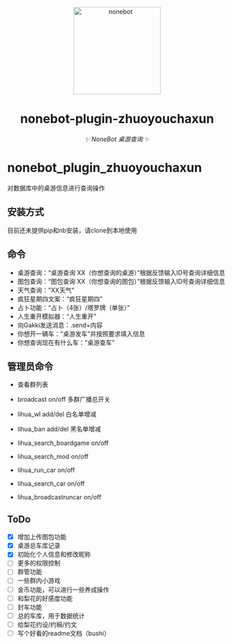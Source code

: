 <!--
 * @Author: Gakkilove 739150373@qq.com
 * @Date: 2023-02-07 20:03:28
 * @LastEditors: Gakkilove 739150373@qq.com
 * @LastEditTime: 2023-02-10 01:04:01
 * @FilePath: \nonebot_plugin_zhuoyouchaxun\README.md
 * @Description: 这是默认设置,请设置`customMade`, 打开koroFileHeader查看配置 进行设置: https://github.com/OBKoro1/koro1FileHeader/wiki/%E9%85%8D%E7%BD%AE
-->

<p align="center">
  <a href="https://v2.nonebot.dev/"><img src="https://v2.nonebot.dev/logo.png" width="200" height="200" alt="nonebot"></a>
</p>

<div align="center">

# nonebot-plugin-zhuoyouchaxun

_✨ NoneBot 桌游查询 ✨_

</div>

# nonebot_plugin_zhuoyouchaxun
对数据库中的桌游信息进行查询操作

## 安装方式
目前还未提供pip和nb安装，请clone到本地使用

## 命令
- 桌游查询：“桌游查询 XX（你想查询的桌游）”根据反馈输入ID号查询详细信息
- 图包查询：“图包查询 XX（你想查询的图包）”根据反馈输入ID号查询详细信息
- 天气查询："XX天气"
- 疯狂星期四文案：“疯狂星期四”
- 占卜功能：“占卜（4张）/塔罗牌（单张）”
- 人生重开模拟器：“人生重开”
- 向Gakki发送消息：.send+内容
- 你想开一辆车：“桌游发车”并按照要求填入信息
- 你想查询现在有什么车：“桌游查车”

## 管理员命令
- 查看群列表
- broadcast on/off 多群广播总开关
- lihua_wl  add/del 白名单增减
- lihua_ban add/del 黑名单增减

- lihua_search_boardgame on/off
- lihua_search_mod on/off
- lihua_run_car on/off
- lihua_search_car on/off
- lihua_broadcastruncar on/off



## ToDo
- [x] 增加上传图包功能
- [x] 桌游总车库记录
- [x] 初始化个人信息和修改昵称
- [ ] 更多的权限控制
- [ ] 群管功能
- [ ] 一些群内小游戏
- [ ] 金币功能，可以进行一些养成操作
- [ ] 和梨花的好感度功能
- [ ] 封车功能
- [ ] 总的车库，用于数据统计
- [ ] 给梨花约设/约稿/约文
- [ ] 写个好看的readme文档（bushi）
